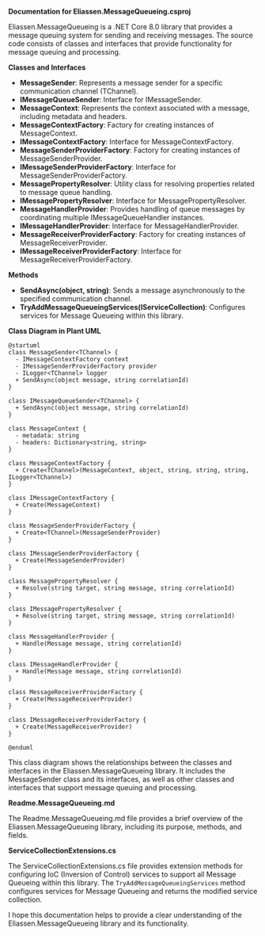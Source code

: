 **Documentation for Eliassen.MessageQueueing.csproj**

Eliassen.MessageQueueing is a .NET Core 8.0 library that provides a message queuing system for sending and receiving messages. The source code consists of classes and interfaces that provide functionality for message queuing and processing.

**Classes and Interfaces**

* **MessageSender<TChannel>**: Represents a message sender for a specific communication channel (TChannel).
* **IMessageQueueSender<TChannel>**: Interface for IMessageSender<TChannel>.
* **MessageContext**: Represents the context associated with a message, including metadata and headers.
* **MessageContextFactory**: Factory for creating instances of MessageContext.
* **IMessageContextFactory**: Interface for MessageContextFactory.
* **MessageSenderProviderFactory**: Factory for creating instances of MessageSenderProvider.
* **IMessageSenderProviderFactory**: Interface for MessageSenderProviderFactory.
* **MessagePropertyResolver**: Utility class for resolving properties related to message queue handling.
* **IMessagePropertyResolver**: Interface for MessagePropertyResolver.
* **MessageHandlerProvider**: Provides handling of queue messages by coordinating multiple IMessageQueueHandler instances.
* **IMessageHandlerProvider**: Interface for MessageHandlerProvider.
* **MessageReceiverProviderFactory**: Factory for creating instances of MessageReceiverProvider.
* **IMessageReceiverProviderFactory**: Interface for MessageReceiverProviderFactory.

**Methods**

* **SendAsync(object, string)**: Sends a message asynchronously to the specified communication channel.
* **TryAddMessageQueueingServices(IServiceCollection)**: Configures services for Message Queueing within this library.

**Class Diagram in Plant UML**

```plantuml
@startuml
class MessageSender<TChannel> {
  - IMessageContextFactory context
  - IMessageSenderProviderFactory provider
  - ILogger<TChannel> logger
  + SendAsync(object message, string correlationId)
}

class IMessageQueueSender<TChannel> {
  + SendAsync(object message, string correlationId)
}

class MessageContext {
  - metadata: string
  - headers: Dictionary<string, string>
}

class MessageContextFactory {
  + Create<TChannel>(MessageContext, object, string, string, string, ILogger<TChannel>)
}

class IMessageContextFactory {
  + Create(MessageContext)
}

class MessageSenderProviderFactory {
  + Create<TChannel>(MessageSenderProvider)
}

class IMessageSenderProviderFactory {
  + Create(MessageSenderProvider)
}

class MessagePropertyResolver {
  + Resolve(string target, string message, string correlationId)
}

class IMessagePropertyResolver {
  + Resolve(string target, string message, string correlationId)
}

class MessageHandlerProvider {
  + Handle(Message message, string correlationId)
}

class IMessageHandlerProvider {
  + Handle(Message message, string correlationId)
}

class MessageReceiverProviderFactory {
  + Create(MessageReceiverProvider)
}

class IMessageReceiverProviderFactory {
  + Create(MessageReceiverProvider)
}

@enduml
```
This class diagram shows the relationships between the classes and interfaces in the Eliassen.MessageQueueing library. It includes the MessageSender class and its interfaces, as well as other classes and interfaces that support message queuing and processing.

**Readme.MessageQueueing.md**

The Readme.MessageQueueing.md file provides a brief overview of the Eliassen.MessageQueueing library, including its purpose, methods, and fields.

**ServiceCollectionExtensions.cs**

The ServiceCollectionExtensions.cs file provides extension methods for configuring IoC (Inversion of Control) services to support all Message Queueing within this library. The `TryAddMessageQueueingServices` method configures services for Message Queueing and returns the modified service collection.

I hope this documentation helps to provide a clear understanding of the Eliassen.MessageQueueing library and its functionality.